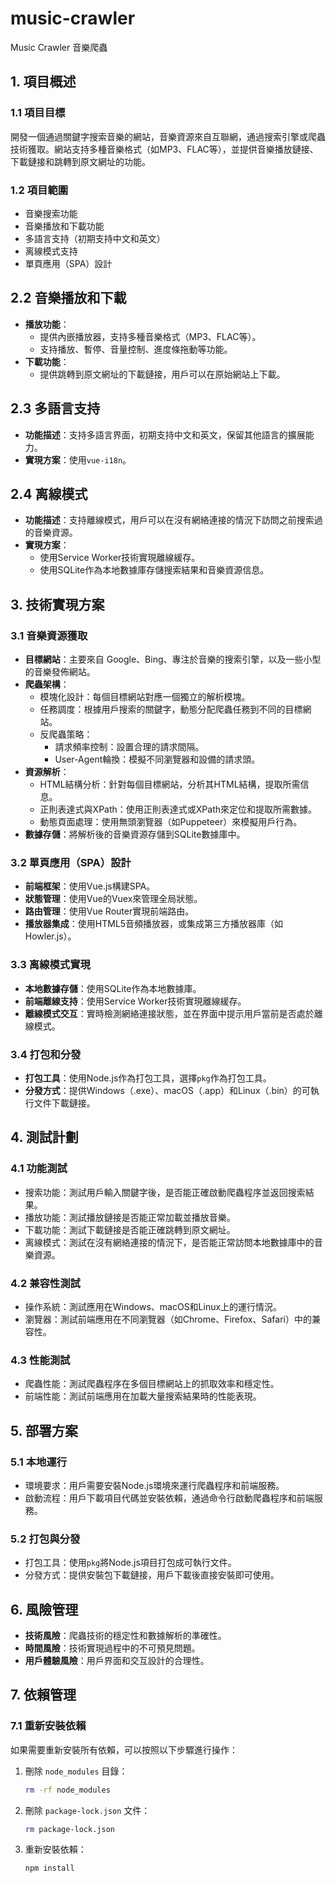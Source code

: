 # music-crawler
Music Crawler 音樂爬蟲

## 1. 項目概述
### 1.1 項目目標
開發一個通過關鍵字搜索音樂的網站，音樂資源來自互聯網，通過搜索引擎或爬蟲技術獲取。網站支持多種音樂格式（如MP3、FLAC等），並提供音樂播放鏈接、下載鏈接和跳轉到原文網址的功能。

### 1.2 項目範圍
- 音樂搜索功能
- 音樂播放和下載功能
- 多語言支持（初期支持中文和英文）
- 离線模式支持
- 單頁應用（SPA）設計

## 2.2 音樂播放和下載
- **播放功能**：
  - 提供內嵌播放器，支持多種音樂格式（MP3、FLAC等）。
  - 支持播放、暫停、音量控制、進度條拖動等功能。
- **下載功能**：
  - 提供跳轉到原文網址的下載鏈接，用戶可以在原始網站上下載。

## 2.3 多語言支持
- **功能描述**：支持多語言界面，初期支持中文和英文，保留其他語言的擴展能力。
- **實現方案**：使用`vue-i18n`。

## 2.4 离線模式
- **功能描述**：支持離線模式，用戶可以在沒有網絡連接的情況下訪問之前搜索過的音樂資源。
- **實現方案**：
  - 使用Service Worker技術實現離線緩存。
  - 使用SQLite作為本地數據庫存儲搜索結果和音樂資源信息。

## 3. 技術實現方案
### 3.1 音樂資源獲取
- **目標網站**：主要來自 Google、Bing、專注於音樂的搜索引擎，以及一些小型的音樂發佈網站。
- **爬蟲架構**：
  - 模塊化設計：每個目標網站對應一個獨立的解析模塊。
  - 任務調度：根據用戶搜索的關鍵字，動態分配爬蟲任務到不同的目標網站。
  - 反爬蟲策略：
    - 請求頻率控制：設置合理的請求間隔。
    - User-Agent輪換：模擬不同瀏覽器和設備的請求頭。
- **資源解析**：
  - HTML結構分析：針對每個目標網站，分析其HTML結構，提取所需信息。
  - 正則表達式與XPath：使用正則表達式或XPath來定位和提取所需數據。
  - 動態頁面處理：使用無頭瀏覽器（如Puppeteer）來模擬用戶行為。
- **數據存儲**：將解析後的音樂資源存儲到SQLite數據庫中。

### 3.2 單頁應用（SPA）設計
- **前端框架**：使用Vue.js構建SPA。
- **狀態管理**：使用Vue的Vuex來管理全局狀態。
- **路由管理**：使用Vue Router實現前端路由。
- **播放器集成**：使用HTML5音頻播放器，或集成第三方播放器庫（如Howler.js）。

### 3.3 离線模式實現
- **本地數據存儲**：使用SQLite作為本地數據庫。
- **前端離線支持**：使用Service Worker技術實現離線緩存。
- **離線模式交互**：實時檢測網絡連接狀態，並在界面中提示用戶當前是否處於離線模式。

### 3.4 打包和分發
- **打包工具**：使用Node.js作為打包工具，選擇`pkg`作為打包工具。
- **分發方式**：提供Windows（.exe）、macOS（.app）和Linux（.bin）的可執行文件下載鏈接。

## 4. 測試計劃
### 4.1 功能測試
- 搜索功能：測試用戶輸入關鍵字後，是否能正確啟動爬蟲程序並返回搜索結果。
- 播放功能：測試播放鏈接是否能正常加載並播放音樂。
- 下載功能：測試下載鏈接是否能正確跳轉到原文網址。
- 离線模式：測試在沒有網絡連接的情況下，是否能正常訪問本地數據庫中的音樂資源。

### 4.2 兼容性測試
- 操作系統：測試應用在Windows、macOS和Linux上的運行情況。
- 瀏覽器：測試前端應用在不同瀏覽器（如Chrome、Firefox、Safari）中的兼容性。

### 4.3 性能測試
- 爬蟲性能：測試爬蟲程序在多個目標網站上的抓取效率和穩定性。
- 前端性能：測試前端應用在加載大量搜索結果時的性能表現。

## 5. 部署方案
### 5.1 本地運行
- 環境要求：用戶需要安裝Node.js環境來運行爬蟲程序和前端服務。
- 啟動流程：用戶下載項目代碼並安裝依賴，通過命令行啟動爬蟲程序和前端服務。

### 5.2 打包與分發
- 打包工具：使用`pkg`將Node.js項目打包成可執行文件。
- 分發方式：提供安裝包下載鏈接，用戶下載後直接安裝即可使用。

## 6. 風險管理
- **技術風險**：爬蟲技術的穩定性和數據解析的準確性。
- **時間風險**：技術實現過程中的不可預見問題。
- **用戶體驗風險**：用戶界面和交互設計的合理性。

## 7. 依賴管理
### 7.1 重新安裝依賴
如果需要重新安裝所有依賴，可以按照以下步驟進行操作：
1. 刪除 `node_modules` 目錄：
   ```bash
   rm -rf node_modules
   ```
2. 刪除 `package-lock.json` 文件：
   ```bash
   rm package-lock.json
   ```
3. 重新安裝依賴：
   ```bash
   npm install
   ```